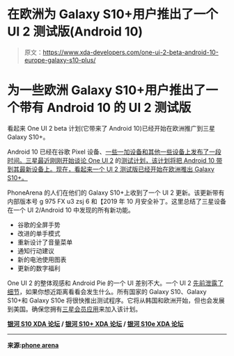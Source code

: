 # 在欧洲为 Galaxy S10+用户推出了一个 UI 2 测试版(Android 10)

> 原文：<https://www.xda-developers.com/one-ui-2-beta-android-10-europe-galaxy-s10-plus/>

# 为一些欧洲 Galaxy S10+用户推出了一个带有 Android 10 的 UI 2 测试版

看起来 One UI 2 beta 计划(它带来了 Android 10)已经开始在欧洲推广到三星 Galaxy S10+。

Android 10 已经在谷歌 Pixel 设备、[一些一加设备和其他一些设备上发布了一段时间。三星最近刚刚开始谈论 One UI 2](https://www.xda-developers.com/oxygenos-android-10-oneplus-7-pro/) 的[测试计划，该计划将把 Android 10 带到其最新设备上。现在，看起来一个 UI 2 测试版已经开始在欧洲推出 Galaxy S10+。](https://www.xda-developers.com/one-ui-2-0-beta-android-10-samsung-galaxy-s10-s10-plus-s10e/)

PhoneArena 的人们在他们的 Galaxy S10+上收到了一个 UI 2 更新。该更新带有内部版本号 g 975 FX u3 zsj 6 和【2019 年 10 月安全补丁。这里总结了三星设备在一个 UI 2/Android 10 中发现的所有新功能。

*   谷歌的全屏手势
*   改进的单手模式
*   重新设计了音量菜单
*   通知行动建议
*   新的电池使用图表
*   更新的数字福利

One UI 2 的整体观感和 Android Pie 的一个 UI 差别不大。一个 UI 2 [先前泄露了细节](https://www.xda-developers.com/samsung-android-10-update-one-ui-2-0-leak/)，如果你想近距离看看会发生什么。所有国家的 Galaxy S10、Galaxy S10+和 Galaxy S10e 将很快推出测试程序。它将从韩国和欧洲开始，但也会发展到美国。确保您拥有[三星会员应用](https://shop-links.co/link/?exclusive=1&publisher_slug=xda&article_name=One+UI+2+beta+with+Android+10+rolled+out+for+some+European+Galaxy+S10%2B+users&article_url=https%3A%2F%2Fwww.xda-developers.com%2Fone-ui-2-beta-android-10-europe-galaxy-s10-plus%2F&u1=UUxdaUeUpU26183&url=https%3A%2F%2Fwww.samsung.com%2Fglobal%2Fgalaxy%2Fapps%2Fsamsung-members%2F)来加入该计划。

**[银河 S10 XDA 论坛](https://forum.xda-developers.com/galaxy-s10) / [银河 S10+ XDA 论坛](https://forum.xda-developers.com/s10-plus) / [银河 S10e XDA 论坛](https://forum.xda-developers.com/galaxy-s10e)**

* * *

**来源:[phone arena](https://www.phonearena.com/news/Android-10-One-UI-2.0-Samsung-Galaxy-S10-Plus-release-date-Hands-on-features_id119559)**